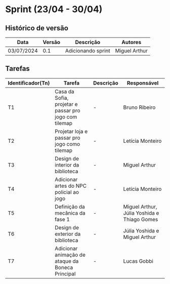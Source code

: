 # Sprint (23/04 - 30/04) 

## Histórico de versão

|Data|Versão|Descrição|Autores|
|--|--|--|--|
|03/07/2024|0.1|Adicionando sprint|Miguel Arthur|

## Tarefas

|Identificador(Tn)|Tarefa|Descrição|Responsável|
|--|--|--|--|
|T1|Casa da Sofia, projetar e passar pro jogo com tilemap|-|Bruno Ribeiro|
|T2|Projetar loja e passar pro jogo como tilemap|-|Letícia Monteiro|
|T3|Design de interior da biblioteca|-|Miguel Arthur|
|T4|Adicionar artes do NPC policial ao jogo|-|Letícia Monteiro|
|T5|Definição da mecânica da fase 1|-|Miguel Arthur, Júlia Yoshida e Thiago Gomes|
|T6|Design de exterior da biblioteca|-|Júlia Yoshida e Miguel Arthur|
|T7|Adicionar animação de ataque da Boneca Principal|-|Lucas Gobbi|
